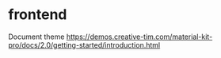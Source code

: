 # frontend

Document theme
https://demos.creative-tim.com/material-kit-pro/docs/2.0/getting-started/introduction.html
